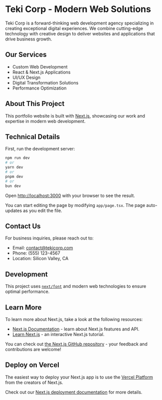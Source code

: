 # Teki Corp - Modern Web Solutions

Teki Corp is a forward-thinking web development agency specializing in creating exceptional digital experiences. We combine cutting-edge technology with creative design to deliver websites and applications that drive business growth.

## Our Services
- Custom Web Development
- React & Next.js Applications
- UI/UX Design
- Digital Transformation Solutions
- Performance Optimization

## About This Project
This portfolio website is built with [Next.js](https://nextjs.org), showcasing our work and expertise in modern web development.

## Technical Details

First, run the development server:

```bash
npm run dev
# or
yarn dev
# or
pnpm dev
# or
bun dev
```

Open [http://localhost:3000](http://localhost:3000) with your browser to see the result.

You can start editing the page by modifying `app/page.tsx`. The page auto-updates as you edit the file.

## Contact Us
For business inquiries, please reach out to:
- Email: contact@tekicorp.com
- Phone: (555) 123-4567
- Location: Silicon Valley, CA

## Development

This project uses [`next/font`](https://nextjs.org/docs/app/building-your-application/optimizing/fonts) and modern web technologies to ensure optimal performance.

## Learn More

To learn more about Next.js, take a look at the following resources:

- [Next.js Documentation](https://nextjs.org/docs) - learn about Next.js features and API.
- [Learn Next.js](https://nextjs.org/learn) - an interactive Next.js tutorial.

You can check out [the Next.js GitHub repository](https://github.com/vercel/next.js) - your feedback and contributions are welcome!

## Deploy on Vercel

The easiest way to deploy your Next.js app is to use the [Vercel Platform](https://vercel.com/new?utm_medium=default-template&filter=next.js&utm_source=create-next-app&utm_campaign=create-next-app-readme) from the creators of Next.js.

Check out our [Next.js deployment documentation](https://nextjs.org/docs/app/building-your-application/deploying) for more details.
